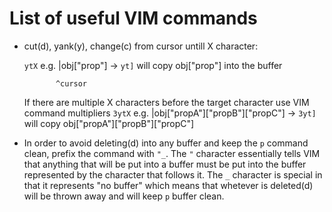 # List of useful VIM commands

 * cut(d), yank(y), change(c) from cursor untill X character:
 
   `ytX` e.g. |obj["prop"] -> `yt]` will copy obj["prop"] into the buffer
   
              ^cursor
              
   If there are multiple X characters before the target character use VIM command multipliers
   `3ytX` e.g. |obj["propA"]["propB"]["propC"] -> `3yt]` will copy obj["propA"]["propB"]["propC"]
   
   
 * In order to avoid deleting(d) into any buffer and keep the `p` command clean, prefix the command with `"_`. The `"` character 
 essentially tells VIM that anything that will be put into a buffer must be put into the buffer represented by the character that
 follows it. The `_` character is special in that it represents "no buffer" which means that whetever is deleted(d) will be thrown
 away and will keep `p` buffer clean.
